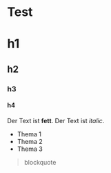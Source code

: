 # Test

# h1
## h2
### h3
#### h4

Der Text ist **fett**.
Der Text ist *italic*.

- Thema 1
- Thema 2
- Thema 3

> blockquote
